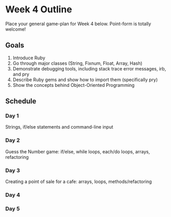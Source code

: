 # Week 4 Outline
Place your general game-plan for Week 4 below. Point-form is totally welcome!

## Goals
1. Introduce Ruby
2. Go through major classes (String, Fixnum, Float, Array, Hash)
3. Demonstrate debugging tools, including stack trace error messages, irb, and pry
4. Describe Ruby gems and show how to import them (specifically pry)
5. Show the concepts behind Object-Oriented Programming

## Schedule
### Day 1
Strings, if/else statements and command-line input
### Day 2
Guess the Number game: if/else, while loops, each/do loops, arrays, refactoring
### Day 3
Creating a point of sale for a cafe: arrays, loops, methods/refactoring
### Day 4

### Day 5
